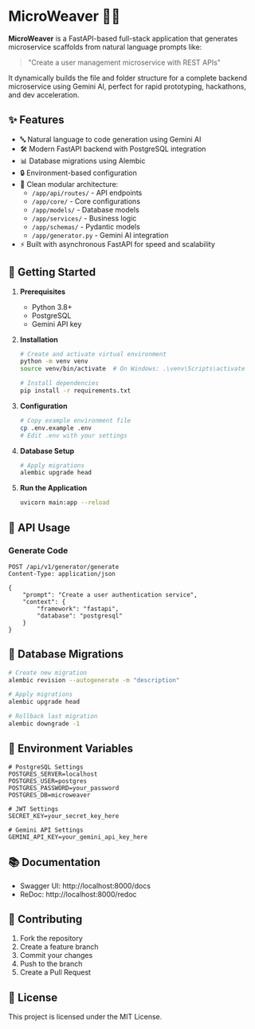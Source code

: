 # MicroWeaver 🧵🚀

**MicroWeaver** is a FastAPI-based full-stack application that generates microservice scaffolds from natural language prompts like:

> "Create a user management microservice with REST APIs"

It dynamically builds the file and folder structure for a complete backend microservice using Gemini AI, perfect for rapid prototyping, hackathons, and dev acceleration.

## ✨ Features

- 🔤 Natural language to code generation using Gemini AI
- 🛠️ Modern FastAPI backend with PostgreSQL integration
- 📊 Database migrations using Alembic
- 🔒 Environment-based configuration
- 📁 Clean modular architecture:
  - `/app/api/routes/` - API endpoints
  - `/app/core/` - Core configurations
  - `/app/models/` - Database models
  - `/app/services/` - Business logic
  - `/app/schemas/` - Pydantic models
  - `/app/generator.py` - Gemini AI integration
- ⚡ Built with asynchronous FastAPI for speed and scalability

## 🚀 Getting Started

1. **Prerequisites**
   - Python 3.8+
   - PostgreSQL
   - Gemini API key

2. **Installation**
   ```bash
   # Create and activate virtual environment
   python -m venv venv
   source venv/bin/activate  # On Windows: .\venv\Scripts\activate
   
   # Install dependencies
   pip install -r requirements.txt
   ```

3. **Configuration**
   ```bash
   # Copy example environment file
   cp .env.example .env
   # Edit .env with your settings
   ```

4. **Database Setup**
   ```bash
   # Apply migrations
   alembic upgrade head
   ```

5. **Run the Application**
   ```bash
   uvicorn main:app --reload
   ```

## 🔌 API Usage

### Generate Code
```http
POST /api/v1/generator/generate
Content-Type: application/json

{
    "prompt": "Create a user authentication service",
    "context": {
        "framework": "fastapi",
        "database": "postgresql"
    }
}
```

## 🔄 Database Migrations

```bash
# Create new migration
alembic revision --autogenerate -m "description"

# Apply migrations
alembic upgrade head

# Rollback last migration
alembic downgrade -1
```

## 🔐 Environment Variables

```env
# PostgreSQL Settings
POSTGRES_SERVER=localhost
POSTGRES_USER=postgres
POSTGRES_PASSWORD=your_password
POSTGRES_DB=microweaver

# JWT Settings
SECRET_KEY=your_secret_key_here

# Gemini API Settings
GEMINI_API_KEY=your_gemini_api_key_here
```

## 📚 Documentation

- Swagger UI: http://localhost:8000/docs
- ReDoc: http://localhost:8000/redoc

## 🤝 Contributing

1. Fork the repository
2. Create a feature branch
3. Commit your changes
4. Push to the branch
5. Create a Pull Request

## 📄 License

This project is licensed under the MIT License.